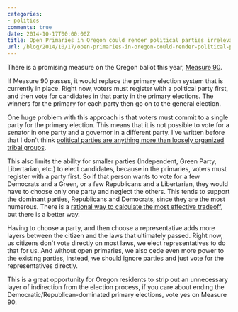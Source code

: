 ```yaml
---
categories:
- politics
comments: true
date: 2014-10-17T00:00:00Z
title: Open Primaries in Oregon could render political parties irrelevant
url: /blog/2014/10/17/open-primaries-in-oregon-could-render-political-parties-irrelevant/
---
```


There is a promising measure on the Oregon ballot this year, [Measure 90](http://www.90fororegon.org/).

If Measure 90 passes, it would replace the primary election system that is currently in place. Right now, voters must register with a political party first, and then vote for candidates in that party in the primary elections. The winners for the primary for each party then go on to the general election.

One huge problem with this approach is that voters must commit to a single party for the primary election. This means that it is not possible to vote for a senator in one party and a governor in a different party. I've written before that I don't think [political parties are anything more than loosely organized tribal groups](/blog/2014/01/10/political-parties-are-more-like-tribes-than-consistent-philosophies).

This also limits the ability for smaller parties (Independent, Green Party, Libertarian, etc.) to elect candidates, because in the primaries, voters must register with a party first. So if that person wants to vote for a few Democrats and a Green, or a few Republicans and a Libertarian, they would have to choose only one party and neglect the others. This tends to support the dominant parties, Republicans and Democrats, since they are the most numerous. There is a [rational way to calculate the most effective tradeoff](/blog/2012/09/04/optimize-your-vote-using-statistics), but there is a better way.

Having to choose a party, and then choose a representative adds more layers between the citizen and the laws that ultimately passed. Right now, us citizens don't vote directly on most laws, we elect representatives to do that for us. And without open primaries, we also cede even more power to the existing parties, instead, we should ignore parties and just vote for the representatives directly.

This is a great opportunity for Oregon residents to strip out an unnecessary layer of indirection from the election process, if you care about ending the Democratic/Republican-dominated primary elections, vote yes on Measure 90.
